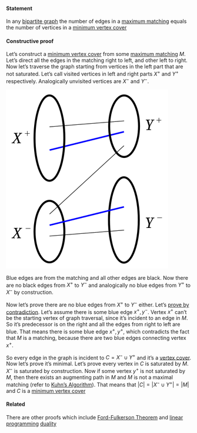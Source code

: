 #### Statement

In any [bipartite graph](bipartite%20graph) the number of edges in a [maximum matching](maximum%20matching) equals the number  of vertices in a [minimum vertex cover](minimum%20vertex%20cover)

#### Constructive proof

Let’s construct a [minimum vertex cover](minimum%20vertex%20cover) from some [maximum matching](maximum%20matching) $M$. Let’s direct all the edges in the matching right to left, and other left to right. Now let’s traverse the graph starting from vertices in the left part that are not saturated. Let’s call visited vertices in left and right parts $X^+$ and $Y^+$ respectively. Analogically unvisited vertices are $X^-$ and $Y^-$.

![KonigTheoremConstruction](../../attachments/KonigTheoremConstruction.png)

Blue edges are from the matching and all other edges are black. Now there are no black edges from $X^+$ to $Y^-$ and analogically no blue edges from $Y^+$ to $X^-$ by construction.

Now let’s prove there are no blue edges from $X^+$ to $Y^-$ either. Let’s [prove by contradiction](prove%20by%20contradiction).  Let’s assume there is some blue edge ${x^+, y^-}$. Vertex $x^+$ can’t be the starting vertex of graph traversal, since it’s incident to an edge in $M$. So it’s predecessor is on the right and all the edges from right to left are blue. That means there is some blue edge ${x^+, y^+}$, which contradicts the fact that $M$ is a matching, because there are two blue edges connecting vertex $x^+$.

So every edge in the graph is incident to $C = X^- \cup Y^+$ and it’s a [vertex cover](vertex%20cover). Now let’s prove it’s minimal. Let’s prove every vertex in $C$ is saturated by $M$. $X^-$ is saturated by construction. Now if some vertex $y^+$ is not saturated by $M$, then there exists an augmenting path in $M$ and $M$ is not a maximal matching (refer to [Kuhn’s Algorithm](Kuhn%E2%80%99s%20Algorithm)). That means that $|C| = |X^- \cup Y^+| = |M|$ and $C$ is a [minimum vertex cover](minimum%20vertex%20cover)

#### Related
There are other proofs which include [Ford-Fulkerson Theorem](Ford-Fulkerson%20Theorem.md) and [linear programming](linear%20programming)  [duality](duality)